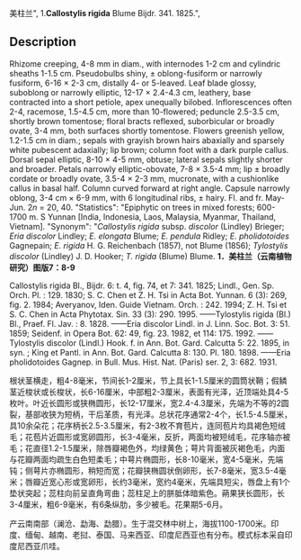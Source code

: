 美柱兰",
1.**Callostylis rigida** Blume Bijdr. 341. 1825.",

## Description
Rhizome creeping, 4-8 mm in diam., with internodes 1-2 cm and cylindric sheaths 1-1.5 cm. Pseudobulbs shiny, ± oblong-fusiform or narrowly fusiform, 6-16 × 2-3 cm, distally 4- or 5-leaved. Leaf blade glossy, suboblong or narrowly elliptic, 12-17 × 2.4-4.3 cm, leathery, base contracted into a short petiole, apex unequally bilobed. Inflorescences often 2-4, racemose, 1.5-4.5 cm, more than 10-flowered; peduncle 2.5-3.5 cm, shortly brown tomentose; floral bracts reflexed, suborbicular or broadly ovate, 3-4 mm, both surfaces shortly tomentose. Flowers greenish yellow, 1.2-1.5 cm in diam.; sepals with grayish brown hairs abaxially and sparsely white pubescent adaxially; lip brown; column foot with a dark purple callus. Dorsal sepal elliptic, 8-10 × 4-5 mm, obtuse; lateral sepals slightly shorter and broader. Petals narrowly elliptic-obovate, 7-8 × 3.5-4 mm; lip ± broadly cordate or broadly ovate, 3.5-4 × 2-3 mm, mucronate, with a cushionlike callus in basal half. Column curved forward at right angle. Capsule narrowly oblong, 3-4 cm × 6-9 mm, with 6 longitudinal ribs, ± hairy. Fl. and fr. May-Jun. 2*n* = 20, 40.
  "Statistics": "Epiphytic on trees in mixed forests; 600-1700 m. S Yunnan [India, Indonesia, Laos, Malaysia, Myanmar, Thailand, Vietnam].
  "Synonym": "*Callostylis rigida* subsp. *discolor* (Lindley) Brieger; *Eria discolor* Lindley; *E. elongata* Blume; *E. pendula* Ridley; *E. pholidotoides* Gagnepain; *E. rigida* H. G. Reichenbach (1857), not Blume (1856); *Tylostylis discolor* (Lindley) J. D. Hooker; *T. rigida* (Blume) Blume.
**1．美柱兰（云南植物研究）图版7：8-9**

Callostylis rigida Bl., Bijdr. 6: t. 4, fig. 74, et 7: 341. 1825; Lindl., Gen. Sp. Orch. Pl. : 129. 1830; S. C. Chen et Z. H. Tsi in Acta Bot. Yunnan. 6 (3): 269, fig. 2. 1984; Averyanov, Iden. Guide Vietnam. Orch. : 242. 1994; Z. H. Tsi et S. C. Chen in Acta Phytotax. Sin. 33 (3): 290. 1995. ——Tylostylis rigida (Bl.) Bl., Praef. Fl. Jav. : 8. 1828. ——Eria discolor Lindl. in J. Linn. Soc. Bot. 3: 51. 1859; Seidenf. in Opera Bot. 62: 49, fig. 23. 1982, et 114: 175. 1992. ——Tylostylis discolor (Lindl.) Hook. f. in Ann. Bot. Gard. Calcutta 5: 22. 1895, in syn. ; King et Pantl. in Ann. Bot. Gard. Calcutta 8: 130. Pl. 180. 1898. ——Eria pholidotoides Gagnep. in Bull. Mus. Hist. Nat. (Paris) ser. 2, 3: 682. 1931.

根状茎横走，粗4-8毫米，节间长1-2厘米，节上具长1-1.5厘米的圆筒状鞘；假鳞茎近梭状或长梭状，长6-16厘米，中部粗2-3厘米，表面有光泽，近顶端处具4-5枚叶。叶近长圆形或狭椭圆形，长12-17厘米，宽2.4-4.3厘米，先端为不等的2圆裂，基部收狭为短柄，干后革质，有光泽。总状花序通常2-4个，长1.5-4.5厘米，具10余朵花；花序柄长2.5-3.5厘米，有2-3枚不育苞片，连同苞片均具褐色短绒毛；花苞片近圆形或宽卵圆形，长3-4毫米，反折，两面均被短绒毛，花序轴亦被毛；花直径1.2-1.5厘米，除唇瓣褐色外，均绿黄色；萼片背面被灰褐色毛，内面与花瓣两面均疏生白色短柔毛；中萼片椭圆形，长8-10毫米，宽4-5毫米，先端钝；侧萼片亦椭圆形，稍短而宽；花瓣狭椭圆状倒卵形，长7-8毫米，宽3.5-4毫米；唇瓣近宽心形或宽卵形，长约3毫米，宽约4毫米，先端具短尖，唇盘上有1个垫状突起；蕊柱向前呈直角弯曲；蕊柱足上的胼胝体暗紫色。蒴果狭长圆形，长3-4厘米，粗6-9毫米，有6条纵肋，多少被毛。花果期5-6月。

产云南南部（澜沧、勐海、勐腊）。生于混交林中树上，海拔1100-1700米。印度、缅甸、越南、老挝、泰国、马来西亚、印度尼西亚也有分布。模式标本采自印度尼西亚爪哇。
